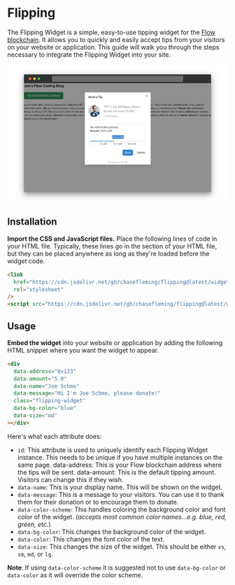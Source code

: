 # Flipping

The Flipping Widget is a simple, easy-to-use tipping widget for the [Flow blockchain](https://flow.com/). It allows you to quickly and easily accept tips from your visitors on your website or application. This guide will walk you through the steps necessary to integrate the Flipping Widget into your site.

![Usage Screenshot](./screenshot.png)

## Installation

**Import the CSS and JavaScript files.** Place the following lines of code in your HTML file. Typically, these lines go in the <head> section of your HTML file, but they can be placed anywhere as long as they're loaded before the widget code.

```html
<link
  href="https://cdn.jsdelivr.net/gh/chasefleming/flipping@latest/widget/index.css"
  rel="stylesheet"
/>
<script src="https://cdn.jsdelivr.net/gh/chasefleming/flipping@latest/widget/index.js"></script>
```

## Usage

**Embed the widget** into your website or application by adding the following HTML snippet where you want the widget to appear.

```html
<div
  data-address="0x123"
  data-amount="5.0"
  data-name="Joe Schmo"
  data-message="Hi I'm Joe Schmo, please donate!"
  class="flipping-widget"
  data-bg-color="blue"
  data-size="md"
></div>
```

Here's what each attribute does:

- `id`: This attribute is used to uniquely identify each Flipping Widget instance. This needs to be unique if you have multiple instances on the same page.
  data-address: This is your Flow blockchain address where the tips will be sent.
  data-amount: This is the default tipping amount. Visitors can change this if they wish.
- `data-name`: This is your display name. This will be shown on the widget.
- `data-message`: This is a message to your visitors. You can use it to thank them for their donation or to encourage them to donate.
- `data-color-scheme`: This handles coloring the background color and font color of the widget. (_accepts most common color names...e.g. blue, red, green, etc._)
- `data-bg-color`: This changes the background color of the widget.
- `data-color`: This changes the font color of the text.
- `data-size`: This changes the size of the widget. This should be either `xs`, `sm`, `md`, or `lg`.

**Note**: If using `data-color-scheme` it is suggested not to use `data-bg-color` or `data-color` as it will override the color scheme.
